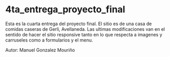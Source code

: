 # 4ta_entrega_proyecto_final

Esta es la cuarta entrega del proyecto final. El sitio es de una casa de comidas caseras de Gerli, Avellaneda. 
Las ultimas modificaciones van en el sentido de hacer el sitio responsive tanto en lo que respecta a imagenes y carruseles como a formularios y el menu.

Autor: Manuel Gonzalez Mouriño
